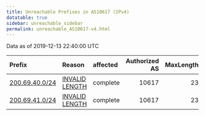 ```yaml
---
title: Unreachable Prefixes in AS10617 (IPv4)
datatable: true
sidebar: unreachable_sidebar
permalink: unreachable_AS10617-v4.html
---
```


Data as of 2019-12-13 22:40:00 UTC


<div class="datatable-begin"></div>

| Prefix                                                 | Reason                                                                                                   | affected   |   Authorized AS |   MaxLength | Anchor                                         |   unreachable /24s |
|:-------------------------------------------------------|:---------------------------------------------------------------------------------------------------------|:-----------|----------------:|------------:|:-----------------------------------------------|-------------------:|
| [200.69.40.0/24](https://stat.ripe.net/200.69.40.0/24) | [INVALID LENGTH](https://rpki-validator.ripe.net/announcement-preview?asn=AS10617&prefix=200.69.40.0/24) | complete   |           10617 |          23 | [LACNIC](unreachable_LACNIC_RPKI_Root-v4.html) |                  1 |
| [200.69.41.0/24](https://stat.ripe.net/200.69.41.0/24) | [INVALID LENGTH](https://rpki-validator.ripe.net/announcement-preview?asn=AS10617&prefix=200.69.41.0/24) | complete   |           10617 |          23 | [LACNIC](unreachable_LACNIC_RPKI_Root-v4.html) |                  1 |

<div class="datatable-end"></div>
